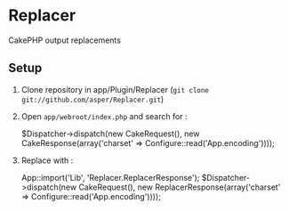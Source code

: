 Replacer
========

CakePHP output replacements

Setup
-----

1) Clone repository in app/Plugin/Replacer (`git clone git://github.com/asper/Replacer.git`)

2) Open `app/webroot/index.php` and search for :

	$Dispatcher->dispatch(new CakeRequest(), new CakeResponse(array('charset' => Configure::read('App.encoding'))));
	
3) Replace with :

	App::import('Lib', 'Replacer.ReplacerResponse');
	$Dispatcher->dispatch(new CakeRequest(), new ReplacerResponse(array('charset' => Configure::read('App.encoding'))));
	

